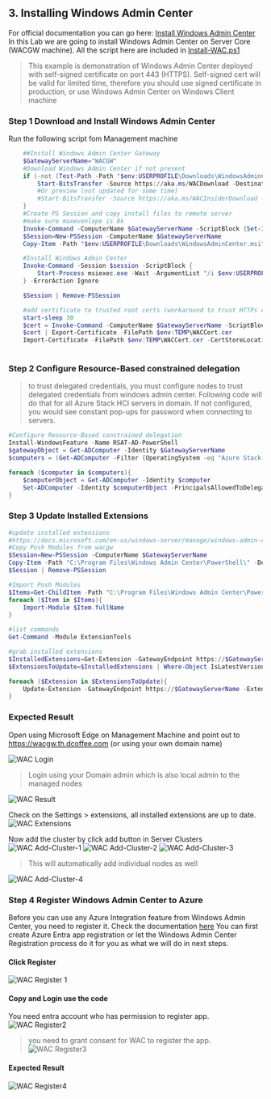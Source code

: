 ## 3. Installing Windows Admin Center

For official documentation you can go here: [Install Windows Admin Center](https://learn.microsoft.com/en-us/windows-server/manage/windows-admin-center/deploy/install)
In this Lab we are going to install Windows Admin Center on Server Core (WACGW machine). All the script here are included in [Install-WAC.ps1](Install-WAC.ps1)
>This example is demonstration of Windows Admin Center deployed with self-signed certificate on port 443 (HTTPS). Self-signed cert will be valid for limited time, therefore you should use signed certificate in production, or use Windows Admin Center on Windows Client machine


### Step 1 Download and Install Windows Admin Center

Run the following script fom Management machine
```powershell
    ##Install Windows Admin Center Gateway 
    $GatewayServerName="WACGW"
    #Download Windows Admin Center if not present
    if (-not (Test-Path -Path "$env:USERPROFILE\Downloads\WindowsAdminCenter.msi")){
        Start-BitsTransfer -Source https://aka.ms/WACDownload -Destination "$env:USERPROFILE\Downloads\WindowsAdminCenter.msi"
        #Or preview (not updated for some time)
        #Start-BitsTransfer -Source https://aka.ms/WACInsiderDownload -Destination "$env:USERPROFILE\Downloads\WindowsAdminCenter.msi"
    }
    #Create PS Session and copy install files to remote server
    #make sure maxevenlope is 8k
    Invoke-Command -ComputerName $GatewayServerName -ScriptBlock {Set-Item -Path WSMan:\localhost\MaxEnvelopeSizekb -Value 8192}
    $Session=New-PSSession -ComputerName $GatewayServerName
    Copy-Item -Path "$env:USERPROFILE\Downloads\WindowsAdminCenter.msi" -Destination "$env:USERPROFILE\Downloads\WindowsAdminCenter.msi" -ToSession $Session

    #Install Windows Admin Center
    Invoke-Command -Session $session -ScriptBlock {
        Start-Process msiexec.exe -Wait -ArgumentList "/i $env:USERPROFILE\Downloads\WindowsAdminCenter.msi /qn /L*v log.txt REGISTRY_REDIRECT_PORT_80=1 SME_PORT=443 SSL_CERTIFICATE_OPTION=generate"
    } -ErrorAction Ignore

    $Session | Remove-PSSession

    #add certificate to trusted root certs (workaround to trust HTTPs cert on WACGW)
    start-sleep 30
    $cert = Invoke-Command -ComputerName $GatewayServerName -ScriptBlock {Get-ChildItem Cert:\LocalMachine\My\ |where subject -eq "CN=Windows Admin Center"}
    $cert | Export-Certificate -FilePath $env:TEMP\WACCert.cer
    Import-Certificate -FilePath $env:TEMP\WACCert.cer -CertStoreLocation Cert:\LocalMachine\Root\
 
```

### Step 2 Configure Resource-Based constrained delegation

>to trust delegated credentials, you must configure nodes to trust delegated credentials from windows admin center. Following code will do that for all Azure Stack HCI servers in domain. If not configured, you would see constant pop-ups for password when connecting to servers.
```powershell
#Configure Resource-Based constrained delegation
Install-WindowsFeature -Name RSAT-AD-PowerShell
$gatewayObject = Get-ADComputer -Identity $GatewayServerName
$computers = (Get-ADComputer -Filter {OperatingSystem -eq "Azure Stack HCI"}).Name

foreach ($computer in $computers){
	$computerObject = Get-ADComputer -Identity $computer
	Set-ADComputer -Identity $computerObject -PrincipalsAllowedToDelegateToAccount $gatewayObject
}
```
### Step 3 Update Installed Extensions

```powershell
#update installed extensions
#https://docs.microsoft.com/en-us/windows-server/manage/windows-admin-center/configure/use-powershell
#Copy Posh Modules from wacgw
$Session=New-PSSession -ComputerName $GatewayServerName
Copy-Item -Path "C:\Program Files\Windows Admin Center\PowerShell\" -Destination "C:\Program Files\Windows Admin Center\PowerShell\" -Recurse -FromSession $Session
$Session | Remove-PSSession

#Import Posh Modules
$Items=Get-ChildItem -Path "C:\Program Files\Windows Admin Center\PowerShell\Modules" -Recurse | Where-Object Extension -eq ".psm1"
foreach ($Item in $Items){
    Import-Module $Item.fullName
}

#list commands
Get-Command -Module ExtensionTools

#grab installed extensions
$InstalledExtensions=Get-Extension -GatewayEndpoint https://$GatewayServerName | Where-Object status -eq Installed
$ExtensionsToUpdate=$InstalledExtensions | Where-Object IsLatestVersion -eq $False

foreach ($Extension in $ExtensionsToUpdate){
    Update-Extension -GatewayEndpoint https://$GatewayServerName -ExtensionId $Extension.ID
}
```

### Expected Result

Open using Microsoft Edge on Management Machine and point out to https://wacgw.th.dcoffee.com (or using your own domain name)

![WAC Login](images/WAC-Login.png)
> Login using your Domain admin which is also local admin to the managed nodes

![WAC Result](images/WAC-Result.png)

Check on the Settings > extensions, all installed extensions are up to date.
![WAC Extensions](images/WAC-Extensions.png)

Now add the cluster by click add button in Server Clusters
![WAC Add-Cluster-1](images/WAC-Add-Cluster-1.png)
![WAC Add-Cluster-2](images/WAC-Add-Cluster-2.png)
![WAC Add-Cluster-3](images/WAC-Add-Cluster-3.png)
> This will automatically add individual nodes as well

![WAC Add-Cluster-4](images/WAC-Add-Cluster-4.png)

### Step 4 Register Windows Admin Center to Azure

Before you can use any Azure Integration feature from Windows Admin Center, you need to register it. Check the documentation [here](https://learn.microsoft.com/en-us/windows-server/manage/windows-admin-center/azure/azure-integration)
You can first create Azure Entra app registration or let the Windows Admin Center Registration process do it for you as what we will do in next steps.

#### Click Register
![WAC Register 1](images/WAC-Register-1.png)
#### Copy and Login use the code
You need entra account who has permission to register app.
![WAC Register2](images/WAC-Register-2.png)
> you need to grant consent for WAC to register the app.
![WAC Register3](images/WAC-Register-3.png)
#### Expected Result
![WAC Register4](images/WAC-Register-4.png)


